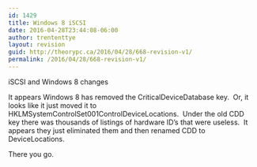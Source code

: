```yaml
---
id: 1429
title: Windows 8 iSCSI
date: 2016-04-28T23:44:08-06:00
author: trententtye
layout: revision
guid: http://theorypc.ca/2016/04/28/668-revision-v1/
permalink: /2016/04/28/668-revision-v1/
---
```

iSCSI and Windows 8 changes

It appears Windows 8 has removed the CriticalDeviceDatabase key. &nbsp;Or, it looks like it just moved it to HKLMSystemControlSet001ControlDeviceLocations. &nbsp;Under the old CDD key there was thousands of listings of hardware ID&#8217;s that were useless. &nbsp;It appears they just eliminated them and then renamed CDD to DeviceLocations.

There you go.

<!-- AddThis Advanced Settings generic via filter on the_content -->

<!-- AddThis Share Buttons generic via filter on the_content -->